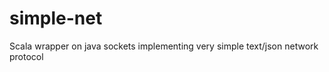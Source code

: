 simple-net
==========

Scala wrapper on java sockets implementing very simple text/json network protocol